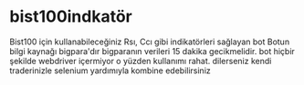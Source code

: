 # bist100indkatör
Bist100 için kullanabileceğiniz Rsı, Ccı gibi indikatörleri sağlayan bot
Botun bilgi kaynağı bigpara'dır bigparanın verileri 15 dakika gecikmelidir. bot hiçbir şekilde webdriver içermiyor o yüzden kullanımı rahat. dilerseniz kendi traderinizle selenium yardımıyla kombine edebilirsiniz
